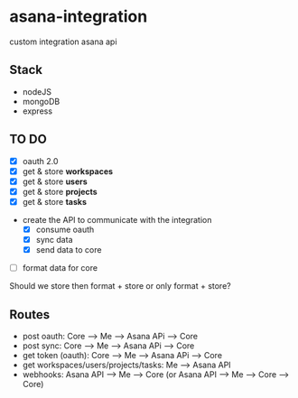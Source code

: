 # asana-integration

custom integration asana api

## Stack

- nodeJS
- mongoDB
- express

## TO DO

- [x] oauth 2.0
- [x] get & store **workspaces**
- [x] get & store **users**
- [x] get & store **projects**
- [x] get & store **tasks**

- create the API to communicate with the integration
  - [x] consume oauth
  - [x] sync data
  - [x] send data to core
- [ ] format data for core

Should we store then format + store or only format + store?

## Routes

- post oauth: Core --> Me --> Asana APi --> Core
- post sync: Core --> Me --> Asana APi --> Core
- get token (oauth): Core --> Me --> Asana APi --> Core
- get workspaces/users/projects/tasks: Me --> Asana API
- webhooks: Asana API --> Me --> Core (or Asana API --> Me --> Core --> Core)
